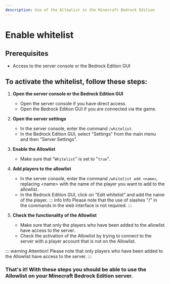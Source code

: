 ```yaml
---
description: Use of the Allowlist in the Minecraft Bedrock Edition
---
```


# Enable whitelist

## Prerequisites
* Access to the server console or the Bedrock Edition GUI

## To activate the whitelist, follow these steps:

1. <b>Open the server console or the Bedrock Edition GUI</b>
    * Open the server console if you have direct access.
    * Open the Bedrock Edition GUI if you are connected via the game.

2. <b>Open the server settings</b>
    * In the server console, enter the command `/whitelist`.
    * In the Bedrock Edition GUI, select "Settings" from the main menu and then "Server Settings".

3. <b>Enable the Allowlist</b>
    * Make sure that "`Whitelist`" is set to "`true`".

4. <b>Add players to the allowlist</b>
    * In the server console, enter the command `/whitelist add <name>`, replacing \<name> with the name of the player you want to add to the allowlist.
    * In the Bedrock Edition GUI, click on "Edit whitelist" and add the name of the player.
    ::: info Info
    Please note that the use of slashes "/" in the commands in the web interface is not required.
    :::

5. <b>Check the functionality of the Allowlist</b>
    * Make sure that only the players who have been added to the allowlist have access to the server.
    * Check the activation of the Allowlist by trying to connect to the server with a player account that is not on the Allowlist.

::: warning Attention!
Please note that only players who have been added to the Allowlist have access to the server.
:::


### That's it! With these steps you should be able to use the Allowlist on your Minecraft Bedrock Edition server.